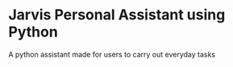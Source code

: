 # Jarvis Personal Assistant using Python
 A python assistant made for users to carry out everyday tasks
